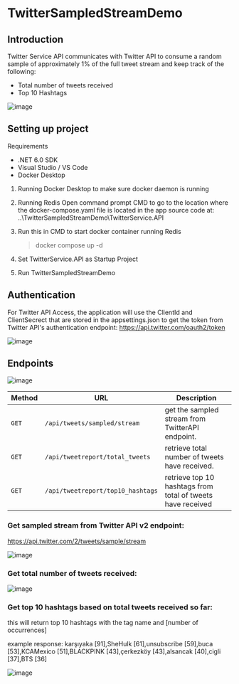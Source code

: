 # TwitterSampledStreamDemo

## Introduction

Twitter Service API communicates with Twitter API to consume a random sample of approximately 1% of the full tweet stream and keep track of the following:

- Total number of tweets received
- Top 10 Hashtags

![image](https://user-images.githubusercontent.com/54370206/185518874-8dcb4ea5-45c8-43ef-bc08-a4e781df0635.png)


## Setting up project

Requirements
- .NET 6.0 SDK
- Visual Studio / VS Code 
- Docker Desktop

1. Running Docker Desktop to make sure docker daemon is running
2. Running Redis
	Open command prompt  CMD to go to the location where the docker-compose.yaml file is located in the app source code at: 
	..\TwitterSampledStreamDemo\TwitterService.API
	
3.	Run this in CMD to start docker container running Redis
	>docker compose up -d
4.  Set TwitterService.API as Startup Project
5. Run TwitterSampledStreamDemo

## Authentication
For Twitter API Access, the application will use the ClientId and ClientSecrect that are stored in the appsettings.json to get the token from Twitter API's authentication endpoint:
https://api.twitter.com/oauth2/token

![image](https://user-images.githubusercontent.com/54370206/185506995-cd96f82e-72f3-4091-9918-62d1413044b5.png)


## Endpoints

![image](https://user-images.githubusercontent.com/54370206/185501874-e264d79f-a201-4e32-a453-fc47f9778f15.png)

| Method   | URL                                      | Description                                                   |
| -------- | ---------------------------------------- | ------------------------------------------------------------- |
| `GET`    | `/api/tweets/sampled/stream`             | get the sampled stream from TwitterAPI endpoint.            |
| `GET`    | `/api/tweetreport/total_tweets`          | retrieve total number of tweets have received.                |
| `GET`    | `/api/tweetreport/top10_hashtags`        | retrieve top 10 hashtags from total of tweets have received   |



### Get sampled stream from Twitter API v2 endpoint:
https://api.twitter.com/2/tweets/sample/stream

![image](https://user-images.githubusercontent.com/54370206/185519259-d408a8e6-2532-42bb-b45d-1978ce1ed97d.png)

### Get total number of tweets received:
![image](https://user-images.githubusercontent.com/54370206/185517155-36a922b7-fa4c-4790-baea-f069868b460d.png)

### Get top 10 hashtags based on total tweets received so far:
this will return top 10 hashtags with the tag name and [number of occurrences]

example response: 
karşıyaka [91],SheHulk [61],unsubscribe [59],buca [53],KCAMexico [51],BLACKPINK [43],çerkezköy [43],alsancak [40],cigli [37],BTS [36]

![image](https://user-images.githubusercontent.com/54370206/185517076-7d851dec-b986-435a-87f5-04b2ebf94836.png)


